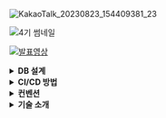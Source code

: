![KakaoTalk_20230823_154409381_23](https://github.com/kddongkyu/Devster-final/assets/124576045/4ea2a191-b7b1-47b9-b603-847cbadc932c)

![4기 썸네일](https://github.com/kddongkyu/Devster-final/assets/124576045/1fc38e7e-6747-4b76-9aca-ea30c5dca085)

[![발표영상](http://img.youtube.com/vi/NXt0J5pUHhM&t=938s&ab_channel=%EB%A7%A4%EC%A7%81%EC%97%90%EA%BC%B4magicecole/0.jpg)](https://www.youtube.com/watch?v=NXt0J5pUHhM&t=938s&ab_channel=%EB%A7%A4%EC%A7%81%EC%97%90%EA%BC%B4magicecole)

<details>
  <summary><b> DB 설계</b></summary>
  <div>
   <img src="https://github.com/kddongkyu/Devster-final/assets/124576045/00a532d6-3372-475f-9e71-1d2695f6f7e8">
<br/>
    <img src="https://github.com/kddongkyu/Devster-final/assets/124576045/abb075f0-b190-4742-8843-d9f0dedd3b72" align="center" width="48%">
    <img src="https://github.com/kddongkyu/Devster-final/assets/124576045/e5a987bb-5449-4b57-8ba8-2e08282205b5" align="center" width="48%">
  </div>
</details>

<details>
  <summary><b> CI/CD 방법</b></summary>
  <div>
<img src="https://github.com/kddongkyu/Devster-final/assets/124576045/6732cb1f-61bd-4958-85fb-ac5172ae5fba">
  </div>
</details>

<details>
  <summary><b>컨벤션</b></summary>
  <div>
    <b>Git</b> <br/>
  <img src="https://github.com/kddongkyu/Devster-final/assets/124576045/4d0bdd97-28a9-4faa-8d84-a997accfe1d0" align="center" width="48%">
  <img src="https://github.com/kddongkyu/Devster-final/assets/124576045/01981718-52cd-46eb-823f-81451e69345a" align="center" width="48%">
  </div>
<br/>
   <b>JAVA</b> <br/>
  <img src="https://github.com/kddongkyu/Devster-final/assets/124576045/b77fb94b-5cc3-409f-9598-13fc8f67f718" align="center" width="48%">
  <img src="https://github.com/kddongkyu/Devster-final/assets/124576045/1a8179f7-7a76-410b-a0c3-5ab82a232990" align="center" width="48%">
  </div>
  <br/>
   <b>REACT</b> <br/>
  <img src="https://github.com/kddongkyu/Devster-final/assets/124576045/6c41957b-b8d3-4733-9d34-225674574334" align="center" width="48%">
  <img src="https://github.com/kddongkyu/Devster-final/assets/124576045/560dc600-9f37-4c5e-a161-88e5ad67e249" align="center" width="48%">
  </div>
</details>

<details>
  <summary><b> 기술 소개</b></summary>
  <div>
    <b>JWT</b> <br/>
  <img src="https://github.com/kddongkyu/Devster-final/assets/124576045/eb745824-ce01-449b-96c7-36d329d85c5d" align="center" width="48%">
  <img src="https://github.com/kddongkyu/Devster-final/assets/124576045/3b604e91-82c1-4281-907a-e576fb10bdd4" align="center" width="48%">
  </div>
<br/>
    <b>Recux</b> <br/>
  <img src="https://github.com/kddongkyu/Devster-final/assets/124576045/6c0c838c-e715-4909-b935-9395a9e74a1e" align="center" width="48%">
  <img src="https://github.com/kddongkyu/Devster-final/assets/124576045/f2da4e05-1ac0-4e5f-9a15-f986f0729056" align="center" width="48%">
  </div>
<br/>
   <b>Architecture</b> <br/>
  <img src="https://github.com/kddongkyu/Devster-final/assets/124576045/099d56bd-9389-4960-b63a-8b19936ce1fb" align="center" width="48%">
  <img src="https://github.com/kddongkyu/Devster-final/assets/124576045/65f8d96f-dabe-4820-955e-6b69ff5f7a9f" align="center" width="48%">
  </div>

  <br/>
  </div>
</details>


